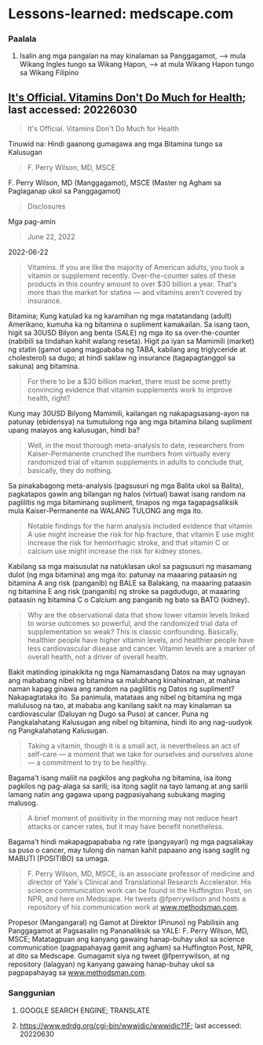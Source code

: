 # Lessons-learned: medscape.com　

### Paalala
1) Isalin ang mga pangalan na may kinalaman sa Panggagamot,
--> mula Wikang Ingles tungo sa Wikang Hapon,
--> at mula Wikang Hapon tungo sa Wikang Filipino

## [It's Official. Vitamins Don't Do Much for Health](https://www.medscape.com/viewarticle/975852?src=mkm_ret_220629_mscpmrk_icymi-ous_int&uac=169845BZ&impID=4375646&faf=1); last accessed: 20226030

> It's Official. Vitamins Don't Do Much for Health

Tinuwid na: Hindi gaanong gumagawa ang mga Bitamina tungo sa Kalusugan

> F. Perry Wilson, MD, MSCE

F. Perry Wilson, MD (Manggagamot), MSCE (Master ng Agham sa Paglaganap ukol sa Panggagamot)

> Disclosures

Mga pag-amin

> June 22, 2022 

2022-06-22

> Vitamins. If you are like the majority of American adults, you took a vitamin or supplement recently. Over-the-counter sales of these products in this country amount to over $30 billion a year. That's more than the market for statins — and vitamins aren't covered by insurance.

Bitamina; Kung katulad ka ng karamihan ng mga matatandang (adult) Amerikano, kumuha ka ng bitamina o supliment kamakailan. Sa isang taon, higit sa 30USD Bilyon ang benta (SALE) ng mga ito sa over-the-counter (nabibili sa tindahan kahit walang reseta). Higit pa iyan sa Mamimili (market) ng statin (gamot upang magpababa ng TABA, kabilang ang triglyceride at cholesterol) sa dugo; at hindi saklaw ng insurance (tagapagtanggol sa sakuna) ang bitamina.

> For there to be a $30 billion market, there must be some pretty convincing evidence that vitamin supplements work to improve health, right?

Kung may 30USD Bilyong Mamimili, kailangan ng nakapagsasang-ayon na patunay (ebidensya) na tumutulong nga ang mga bitamina bilang supliment upang maiayos ang kalusugan, hindi ba?

> Well, in the most thorough meta-analysis to date, researchers from Kaiser-Permanente crunched the numbers from virtually every randomized trial of vitamin supplements in adults to conclude that, basically, they do nothing.

Sa pinakabagong meta-analysis (pagsusuri ng mga Balita ukol sa Balita), pagkatapos gawin ang bilangan ng halos (virtual) bawat isang random na paglilitis ng mga bitaminang supliment, tinapos ng mga tagapagsaliksik mula Kaiser-Permanente na WALANG TULONG ang mga ito.

> Notable findings for the harm analysis included evidence that vitamin A use might increase the risk for hip fracture, that vitamin E use might increase the risk for hemorrhagic stroke, and that vitamin C or calcium use might increase the risk for kidney stones.

Kabilang sa mga maisusulat na natuklasan ukol sa pagsusuri ng masamang dulot (ng mga bitamina) ang mga ito: patunay na maaaring pataasin ng bitamina A ang risk (panganib) ng BALE sa Balakang, na maaaring pataasin ng bitamina E ang risk (panganib) ng stroke sa pagdudugo, at maaaring pataasin ng bitamina C o Calcium ang panganib ng bato sa BATO (kidney).

> Why are the observational data that show lower vitamin levels linked to worse outcomes so powerful, and the randomized trial data of supplementation so weak? This is classic confounding. Basically, healthier people have higher vitamin levels, and healthier people have less cardiovascular disease and cancer. Vitamin levels are a marker of overall health, not a driver of overall health.

Bakit matinding ipinakikita ng mga Namamasdang Datos na may ugnayan ang mababang nibel ng bitamina sa malubhang kinahinatnan, at mahina naman kapag ginawa ang random na paglilitis ng Datos ng supliment? Nakapagtataka ito. Sa panimula, matataas ang nibel ng bitamina ng mga malulusog na tao, at mababa ang kanilang sakit na may kinalaman sa cardiovascular (Daluyan ng Dugo sa Puso) at cancer. Puna ng Pangkalahatang Kalusugan ang nibel ng bitamina, hindi ito ang nag-uudyok ng Pangkalahatang Kalusugan.

> Taking a vitamin, though it is a small act, is nevertheless an act of self-care — a moment that we take for ourselves and ourselves alone — a commitment to try to be healthy. 

Bagama't isang maliit na pagkilos ang pagkuha ng bitamina, isa itong pagkilos ng pag-alaga sa sarili; isa itong saglit na tayo lamang at ang sarili lamang natin ang gagawa upang pagpasiyahang subukang maging malusog.

> A brief moment of positivity in the morning may not reduce heart attacks or cancer rates, but it may have benefit nonetheless.

Bagama't hindi makapagpapababa ng rate (pangyayari) ng mga pagsalakay sa puso o cancer, may tulong din naman kahit papaano ang isang saglit ng MABUTI (POSITIBO) sa umaga. 

> F. Perry Wilson, MD, MSCE, is an associate professor of medicine and director of Yale's Clinical and Translational Research Accelerator. His science communication work can be found in the Huffington Post, on NPR, and here on Medscape. He tweets @fperrywilson and hosts a repository of his communication work at www.methodsman.com.

Propesor (Mangangaral) ng Gamot at Direktor (Pinuno) ng Pabilisin ang Panggagamot at Pagsasalin ng Pananaliksik sa YALE: F. Perry Wilson, MD, MSCE; Matatagpuan ang kanyang gawaing hanap-buhay ukol sa science communication (pagpapahayag gamit ang agham) sa Huffington Post, NPR, at dito sa Medscape. Gumagamit siya ng tweet @fperrywilson, at ng repository (lalagyan) ng kanyang gawaing hanap-buhay ukol sa pagpapahayag sa www.methodsman.com.

### Sanggunian
1) GOOGLE SEARCH ENGINE; TRANSLATE

2) https://www.edrdg.org/cgi-bin/wwwjdic/wwwjdic?1F; last accessed: 20220630

